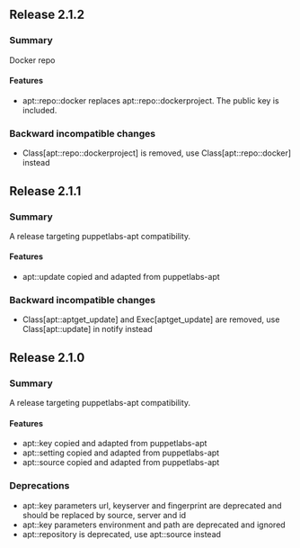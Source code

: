 ## Release 2.1.2
### Summary
Docker repo

#### Features
- apt::repo::docker replaces apt::repo::dockerproject. The public key is included.

### Backward incompatible changes
- Class[apt::repo::dockerproject] is removed, use Class[apt::repo::docker] instead

## Release 2.1.1
### Summary
A release targeting puppetlabs-apt compatibility.

#### Features
- apt::update copied and adapted from puppetlabs-apt

### Backward incompatible changes
- Class[apt::aptget\_update] and Exec[aptget\_update] are removed, use Class[apt::update] in notify instead

## Release 2.1.0
### Summary
A release targeting puppetlabs-apt compatibility.

#### Features
- apt::key copied and adapted from puppetlabs-apt
- apt::setting copied and adapted from puppetlabs-apt
- apt::source copied and adapted from puppetlabs-apt

### Deprecations
- apt::key parameters url, keyserver and fingerprint are deprecated and should be replaced by source, server and id
- apt::key parameters environment and path are deprecated and ignored
- apt::repository is deprecated, use apt::source instead

